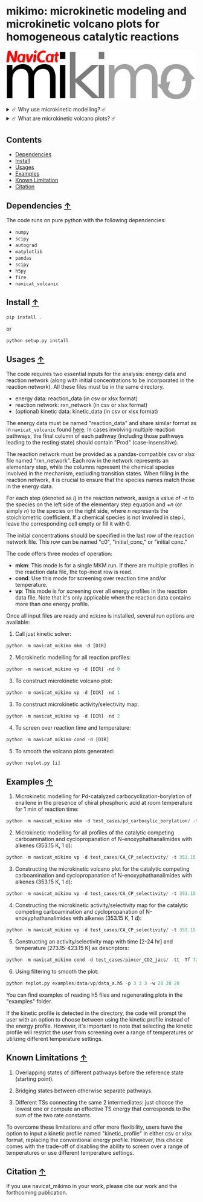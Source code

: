 # mikimo: microkinetic modeling and microkinetic volcano plots for homogeneous catalytic reactions

![workflow](./images/logo.png)

<details>
    <summary style="cursor: pointer;">
        ☄️ Why use microkinetic modelling? ☄️
    </summary>
    <p>
        <li>Elegant way to deal with complex reaction pathway thermodynamics and kinetics.</li>
        <li>Accounts for reaction conditions: temperature effects, concentration effects, reaction time, etc.
    </p>
</details>


<details>
    <summary style="cursor: pointer;">
        ☄️ What are microkinetic volcano plots? ☄️
    </summary>
    <p>
        <li>Volcano plot: diagrams that show the activity (or selectivity) of catalysts plotted against a descriptor variable that identifies a specific catalyst. Based on linear free energy scaling relationships. </li>
        <li>Microkinetic volcano plot: volcano plots in which the activity/selectivity is expressed as the final product concentration, or a ratio of concentrations, after a given time.
    </p>
</details>

## Contents 
* [Dependencies](#dependencies-)
* [Install](#install-)
* [Usages](#usages-)
* [Examples](#examples-)
* [Known Limitation](#limitation-)
* [Citation](#citation-)


## Dependencies [↑](#dependencies)
The code runs on pure python with the following dependencies: 
- `numpy`
- `scipy`
- `autograd`
- `matplotlib`
- `pandas`
- `scipy`
- `h5py`
- `fire`
- `navicat_volcanic`

## Install [↑](#install)

```python
pip install .
```

or 

```python
python setup.py install
```

## Usages [↑](#usages)

The code requires two essential inputs for the analysis: energy data and reaction network (along with initial concentrations to be incorporated in the reaction network). All these files must be in the same directory.

- energy data: reaction_data (in csv or xlsx format)
- reaction network: rxn_network (in csv or xlsx format)
- (optional) kinetic data: kinetic_data (in csv or xlsx format)


The energy data must be named "reaction_data" and share similar format as in `navicat_volcanic` found [here](https://raw.githubusercontent.com/lcmd-epfl/volcanic). In cases involving multiple reaction pathways, the final column of each pathway (including those pathways leading to the resting state) should contain "Prod" (case-insensitive).

The reaction network must be provided as a pandas-compatible csv or xlsx file named "rxn_network". Each row in the network represents an elementary step, while the columns represent the chemical species involved in the mechanism, excluding transition states. When filling in the reaction network, it is crucial to ensure that the species names match those in the energy data.

For each step (denoted as *i*) in the reaction network, assign a value of *-n* to the species on the left side of the elementary step equation and *+n* (or simply *n*) to the species on the right side, where *n* represents the stoichiometric coefficient. If a chemical species is not involved in step i, leave the corresponding cell empty or fill it with 0.

The initial concentrations should be specified in the last row of the reaction network file. This row can be named "c0", "initial_conc," or "initial conc." 


The code offers three modes of operation:

- **mkm**: This mode is for a single MKM run. If there are multiple profiles in the reaction data file, the top-most row is read. 
- **cond**: Use this mode for screening over reaction time and/or temperature.
- **vp**: This mode is for screening over all energy profiles in the reaction data file. Note that it's only applicable when the reaction data contains more than one energy profile.

Once all input files are ready and `mikimo` is installed, several run options are available:

1. Call just kinetic solver:
```python
python -m navicat_mikimo mkm -d [DIR]
```
2. Microkinetic modelling for all reaction profiles:
```python
python -m navicat_mikimo vp -d [DIR] -nd 0
```

3. To construct microkinetic volcano plot:
```python
python -m navicat_mikimo vp -d [DIR] -nd 1
```

3. To construct microkinetic activity/selectivity map:
```python
python -m navicat_mikimo vp -d [DIR] -nd 2
```

4. To screen over reaction time and temperature:
```python
python -m navicat_mikimo cond -d [DIR] 
```

5. To smooth the volcano plots generated: 
```python
python replot.py [i]
```

## Examples [↑](#examples)

1. Microkinetic modelling for Pd-catalyzed carbocyclization-borylation of enallene in the presence of chiral phosphoric acid at room temperature for 1 min of reaction time: 
```python
python -m navicat_mikimo mkm -d test_cases/pd_carbocylic_borylation/ -t 298.15 -Tf 60
```

2. Microkinetic modelling for all profiles of the catalytic competing carboamination and cyclopropanation of N-enoxyphathanalimides with alkenes (353.15 K, 1 d):
```python
python -m navicat_mikimo vp -d test_cases/CA_CP_selectivity/ -t 353.15 -nd 0
```

3. Constructing the microkinetic volcano plot for the catalytic competing carboamination and cyclopropanation of N-enoxyphathanalimides with alkenes (353.15 K, 1 d):
```python
python -m navicat_mikimo vp -d test_cases/CA_CP_selectivity/ -t 353.15 -nd 1 -ncore 24
```

4. Constructing the microkinetic activity/selectivity map for the catalytic competing carboamination and cyclopropanation of N-enoxyphathanalimides with alkenes (353.15 K, 1 d):
```python
python -m navicat_mikimo vp -d test_cases/CA_CP_selectivity/ -t 353.15 -nd 2 -ncore 24
```

5. Constructing an activity/selectivity map with time [2-24 hr] and temperature [273.15-423.15 K] as descriptors:

```python
python -m navicat_mikimo cond -d test_cases/pincer_CO2_jacs/ -tt -Tf 7200 86400 -t 273.15 423.15 -ncore 24
```

6. Using filtering to smooth the plot:

```python
python replot.py examples/data/vp/data_a.h5 -p 3 3 3 -w 20 20 20
```

You can find examples of reading h5 files and regenerating plots in the "examples" folder.

If the kinetic profile is detected in the directory, the code will prompt the user with an option to choose between using the kinetic profile instead of the energy profile. However, it's important to note that selecting the kinetic profile will restrict the user from screening over a range of temperatures or utilizing different temperature settings. 

## Known Limitations [↑](#limitation)

1. Overlapping states of different pathways before the reference state (starting point).

2. Bridging states between otherwise separate pathways.

3. Different TSs connecting the same 2 intermediates: just choose the lowest one or compute an effective TS energy that corresponds to the sum of the two rate constants.

To overcome these limitations and offer more flexibility, users have the option to input a kinetic profile named "kinetic_profile" in either csv or xlsx format, replacing the conventional energy profile. However, this choice comes with the trade-off of disabling the ability to screen over a range of temperatures or use different temperature settings.

## Citation [↑](#citation)

If you use navicat_mikimo in your work, please cite our work and the forthcoming publication.


